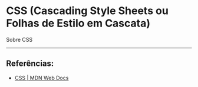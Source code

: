 # CSS (Cascading Style Sheets ou Folhas de Estilo em Cascata)

Sobre CSS 


______________
## Referências:
- [ CSS | MDN Web Docs](https://developer.mozilla.org/pt-BR/docs/Web/CSS)